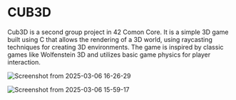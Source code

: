 # CUB3D
Cub3D is a second group project in 42 Comon Core. It is a simple 3D game built using C that allows the rendering of a 3D world, using raycasting techniques for creating 3D environments. The game is inspired by classic games like Wolfenstein 3D and utilizes basic game physics for player interaction.



![Screenshot from 2025-03-06 16-26-29](https://github.com/user-attachments/assets/5292eb86-2032-435d-856c-f1d1a4bfc0b2)

![Screenshot from 2025-03-06 15-59-17](https://github.com/user-attachments/assets/29bbc776-2711-4859-8c0f-569f60de0458)

